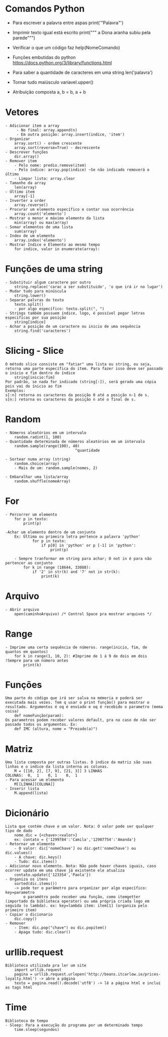 # Comandos Python

- Para escrever a palavra entre aspas
    print('"Palavra"')

- Imprimir texto igual está escrito
    print(""" a
    Dona aranha
    subiu pela parede""")

- Verificar o que um código faz
    help(NomeComando)

- Funções embutidas do python
    https://docs.python.org/3/library/functions.html

- Para saber a quantidade de caracteres em uma string
    len('palavra')

- Tornar tudo maiúsculo
    variavel.upper()

- Atribuição composta
    a, b = b, a + b

# Vetores
    - Adicionar item a array
         - No final: array.append(n)
         - Em outra posição: array.insert(indice, 'item')
    - Organizar
        array.sort() - ordem crescente
        array.sort(reverse=True) - decrescente
    - Descrever funções
        dir.array()
    - Remover item
        - Pelo nome: predio.remove(item) 
        - Pelo índice: array.pop(indice) ~Se não indicado removerá o último
        - Limpar lista: array.clear
    - Tamanho da array
        len(array)
    - Último item
        array[-1]
    - Inverter a order 
        array.reverse()
    - Procurar um elemento específico e contar sua ocorrência
        array.count('elemento')
    - Mostrar o menor e máximo elemento da lista
        min(array) ou max(array)
    - Somar elementos de uma lista
        sum(array)
    - Index de um elemento
        array.index('elemento')
    - Mostrar Indice e Elemento ao mesmo tempo
        for indice, valor in enumerate(array):

# Funções de uma string
    - Substituir algum caractere por outro
        string.replace('carac a ser substituido', 'o que irá ir no lugar')
    - Mudar tudo para minúscula
        string.lower()
    - Separar palvras do texto
        texto.split() 
        - por algo específico: texto.split(", ")
    - Strings também possuem índice, logo, é possível pegar letras especifícas por sua posição
        string[indice]
    - Achar a posição de um caractere ou inicio de uma sequência
        string.find('caracteres')

# Slicing - Slice
    O método slice consiste em "fatiar" uma lista ou string, ou seja, retorna uma parte específica do item. Para fazer isso deve ser passado o inicio e fim dentro do índice
        string[inicio:fim]
    Por padrão, se nada for indicado (string[:]), será gerado uma cópia pois vai do ínicio ao fim
    Exemplos:
    s[:n] retorna os caracteres da posição 0 até a posição n-1 de s.
    s[n:] retorna os caracteres da posição n até o final de s.
        
# Random
    - Números aleatórios em um intervalo 
        random.radint(1, 100)
    - Quantidade determinada de números aleatórios em um intervalo 
        random.sample(range(100), 40)
                                   ^quantidade

    - Sortear numa array (string)
        random.choice(array)
        - Mais de um: random.sample(nomes, 2)

    - Embaralhar uma lista/array
        random.shuffle(nomeArray)
    
# For 
    - Percorrer um elemento 
        for p in texto:
            print(p)

    -Achar um elemento dentro de um conjunto 
        Ex: Última ou primeira letra pertence a palavra 'python' 
                for p in texto: 
                    if p[0] in 'python' or p [-1] in 'python': 
                        print(p) 
        
        - Sempre tranformar em string para achar; O not in é para não pertencer ao conjunto
            for k in range (18644, 33088):
                if '2' in str(k) and '7' not in str(k):
                    print(k)

# Arquivo
    - Abrir arquivo
        open(caminhoArquivo) /* Control Space pra mostrar arquivos */

# Range
    - Imprime uma certa sequência de números. range(inicio, fim, de quantos em quantos)
        for k in range(1, 10, 2): #Imprime de 1 á 9 de dois em dois !Sempre para um número antes
            print(k)

# Funções
    Uma parte do código que irá ser salva na mémoria e poderá ser executada mais vezes. Tem q usar o print função() para mostrar o resultado. Argumentos é oq é enviado e oq é recebido o parametro (mema coisa)
        def nomeFunção(param):
    Os parametros podem receber valores default, pra no caso de não ser passado todos os argumentos. Ex:
        def IMC (altura, nome = "Prezado(a)")
        
# Matriz
    Uma lista composta por outras listas. O indice da matriz são suas linhas e o indice da lista interna as colunas.
        M = [[10, 2], [7, 9], [21, 3]] 3 LINHAS 
    COLUNAS:  0,  1    0, 1    0,  1
    - Para acessar um elemento
        M[[LINHA][COLUNA]]
    - Inserir lista 
        M.append(lista)

# Dicionário
    Lista que contém chave e um valor. Nota: O valor pode ser qualquer tipo de dado
        nome_dic = {<chave>:<valor>} 
        ex: contato = {'1299784':'Camila','12987754':'Amanda'}
    - Retornar um elemento
        - O valor: dic['nomeChave'] ou dic.get('nomeChave') ou dic.values()
        - A chave: dic.keys()
        - Tudo: dic.items()
    - Adicionar novo elemento. Nota: Não pode haver chaves iguais, caso ocorrer update em uma chave já existente ele atualiza
        contato.update({'123354','Paola'})
    - Organiza os itens
        sorted(dic.items())
        -> pode ter o parâmetro para organizar por algo específico: key=parametro
            o paramêtro pode receber uma função, como itemgetter (importado da biblioteca operator) ou uma própria criada logo em seguida (o lambda). ex: key=lambda item: item[1] (organiza pelo primeiro item)
    - Copiar o dicionario
        dic.copy()
    - Remover
        - Item: dic.pop("chave") ou dic.popitem()
        - Apaga tudo: dic.clear()
    
# urllib.request
    Biblioteca utilizada pra ler um site
        import urllib.request
        pagina = urllib.request.urlopen('http://beans.itcarlow.ie/prices-loyalty.html') -> abre a página
        texto = pagina.read().decode('utf8') -> lê a página html e inclui as tags html

# Time
    Biblioteca de tempo
    - Sleep: Para a execução do programa por um determinado tempo
        time.sleep(segundos)

